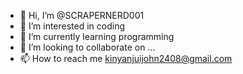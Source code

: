 - 👋 Hi, I’m @SCRAPERNERD001
- 👀 I’m interested in coding
- 🌱 I’m currently learning programming
- 💞️ I’m looking to collaborate on ...
- 📫 How to reach me kinyanjuijohn2408@gmail.com

<!---
SCRAPERNERD001/SCRAPERNERD001 is a ✨ special ✨ repository because its `README.md` (this file) appears on your GitHub profile.
You can click the Preview link to take a look at your changes.
--->

